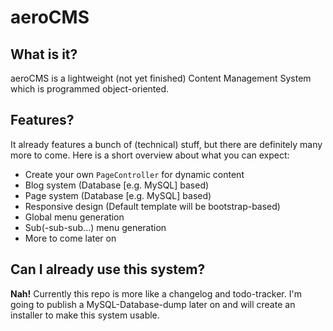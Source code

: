 # aeroCMS
## What is it?

aeroCMS is a lightweight (not yet finished) Content Management System which is programmed object-oriented.

## Features?

It already features a bunch of (technical) stuff, but there are definitely many more to come. 
Here is a short overview about what you can expect: 

* Create your own `PageController` for dynamic content
* Blog system (Database [e.g. MySQL] based)
* Page system (Database [e.g. MySQL] based)
* Responsive design (Default template will be bootstrap-based)
* Global menu generation
* Sub(-sub-sub...) menu generation
* More to come later on

## Can I already use this system? 

**Nah!** Currently this repo is more like a changelog and todo-tracker. I'm going to publish a MySQL-Database-dump later on and will create an installer to make this system usable.
